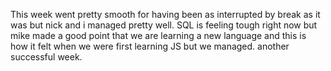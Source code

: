 This week went pretty smooth for having been as interrupted by break as it was but nick and i managed pretty well. SQL is feeling tough right now but mike made a good point that we are learning a new language and this is how it felt when we were first learning JS but we managed. another successful week.
